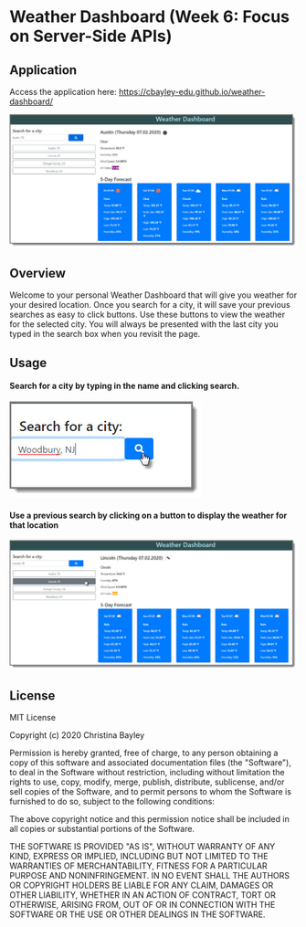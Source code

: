 # Weather Dashboard (Week 6: Focus on Server-Side APIs)

## Application
Access the application here: https://cbayley-edu.github.io/weather-dashboard/

   ![weather dashboard](./assets/imgs/weather-dashboard.jpg)

## Overview
Welcome to your personal Weather Dashboard that will give you weather for your desired location. Once you search for a city, it will save your previous searches as easy to click buttons. Use these buttons to view the weather for the selected city. You will always be presented with the last city you typed in the search box when you revisit the page.

## Usage

#### Search for a city by typing in the name and clicking search.
   ![city search](./assets/imgs/city-search.jpg)

#### Use a previous search by clicking on a button to display the weather for that location
   ![previous city search](./assets/imgs/view-previous-search.jpg)

## License
MIT License

Copyright (c) 2020 Christina Bayley

Permission is hereby granted, free of charge, to any person obtaining a copy
of this software and associated documentation files (the "Software"), to deal
in the Software without restriction, including without limitation the rights
to use, copy, modify, merge, publish, distribute, sublicense, and/or sell
copies of the Software, and to permit persons to whom the Software is
furnished to do so, subject to the following conditions:

The above copyright notice and this permission notice shall be included in all
copies or substantial portions of the Software.

THE SOFTWARE IS PROVIDED "AS IS", WITHOUT WARRANTY OF ANY KIND, EXPRESS OR
IMPLIED, INCLUDING BUT NOT LIMITED TO THE WARRANTIES OF MERCHANTABILITY,
FITNESS FOR A PARTICULAR PURPOSE AND NONINFRINGEMENT. IN NO EVENT SHALL THE
AUTHORS OR COPYRIGHT HOLDERS BE LIABLE FOR ANY CLAIM, DAMAGES OR OTHER
LIABILITY, WHETHER IN AN ACTION OF CONTRACT, TORT OR OTHERWISE, ARISING FROM,
OUT OF OR IN CONNECTION WITH THE SOFTWARE OR THE USE OR OTHER DEALINGS IN THE
SOFTWARE.